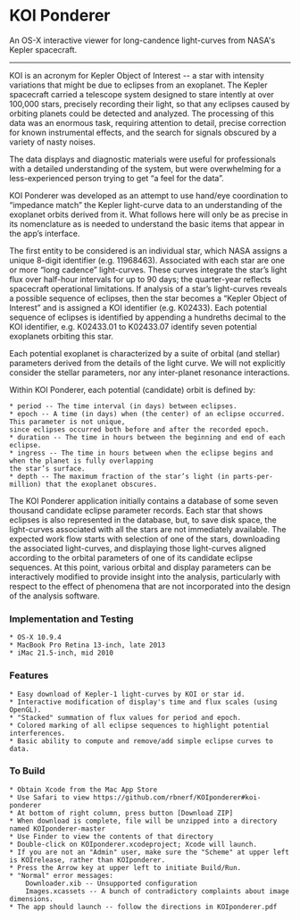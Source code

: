 KOI Ponderer
============
An OS-X interactive viewer for long-candence light-curves from NASA's Kepler spacecraft.
________________________________________________________________________________________
KOI is an acronym for Kepler Object of Interest -- a star with intensity variations that might be due to eclipses from an exoplanet.
The Kepler spacecraft carried a telescope system designed to stare intently at over 100,000 stars, precisely recording their light, so that any eclipses caused by orbiting planets could be detected and analyzed. The processing of this data was an enormous task, requiring attention to detail, precise correction for known instrumental effects, and the search for signals obscured by a variety of nasty noises.

The data displays and diagnostic materials were useful for professionals with a detailed understanding of the system, but were overwhelming for a less-experienced person trying to get “a feel for the data”.

KOI Ponderer was developed as an attempt to use hand/eye coordination to “impedance match” the Kepler light-curve data to an understanding of the exoplanet orbits derived from it.  What follows here will only be as precise in its nomenclature as is needed to understand the basic items that appear in the app’s interface. 

The first entity to be considered is an individual star, which NASA assigns a unique 8-digit identifier (e.g. 11968463).  Associated with each star are one or more “long cadence” light-curves. These curves integrate the star’s light flux over half-hour intervals for up to 90 days; the quarter-year reflects spacecraft operational limitations.  If analysis of a star’s light-curves reveals a possible sequence of eclipses, then the star becomes a “Kepler Object of Interest” and is assigned a KOI identifier (e.g. K02433).  Each potential sequence of eclipses is identified by appending a hundreths decimal to the KOI identifier, e.g. K02433.01 to K02433.07 identify seven potential exoplanets orbiting this star.

Each potential exoplanet is characterized by a suite of orbital (and stellar) parameters derived from the details of the light curve.  We will not explicitly consider the stellar parameters, nor any inter-planet resonance interactions.

Within KOI Ponderer, each potential (candidate) orbit is defined by:

	* period -- The time interval (in days) between eclipses.
	* epoch -- A time (in days) when (the center) of an eclipse occurred.  This parameter is not unique, 
	since eclipses occurred both before and after the recorded epoch.
	* duration -- The time in hours between the beginning and end of each eclipse.
	* ingress -- The time in hours between when the eclipse begins and when the planet is fully overlapping 
	the star’s surface.
	* depth -- The maximum fraction of the star’s light (in parts-per-million) that the exoplanet obscures.

The KOI Ponderer application initially contains a database of some seven thousand candidate eclipse parameter records.  Each star that shows eclipses is also represented in the database, but, to save disk space, the light-curves associated with all the stars are not immediately available.  The expected work flow starts with selection of one of the stars, downloading the associated light-curves, and displaying those light-curves aligned according to the orbital parameters of one of its candidate eclipse sequences.  At this point, various orbital and display parameters can be interactively modified to provide insight into the analysis, particularly with respect to the effect of phenomena that are not incorporated into the design of the analysis software.

### Implementation and Testing
	* OS-X 10.9.4
	* MacBook Pro Retina 13-inch, late 2013
	* iMac 21.5-inch, mid 2010
	
### Features
	* Easy download of Kepler-1 light-curves by KOI or star id.
	* Interactive modification of display's time and flux scales (using OpenGL).
	* "Stacked" summation of flux values for period and epoch.
	* Colored marking of all eclipse sequences to highlight potential interferences.
	* Basic ability to compute and remove/add simple eclipse curves to data.
	
### To Build
	* Obtain Xcode from the Mac App Store
	* Use Safari to view https://github.com/rbnerf/KOIponderer#koi-ponderer
	* At bottom of right column, press button [Download ZIP]
	* When download is complete, file will be unzipped into a directory
	named KOIponderer-master
	* Use Finder to view the contents of that directory
	* Double-click on KOIponderer.xcodeproject; Xcode will launch.
	* If you are not an "Admin" user, make sure the "Scheme" at upper left
	is KOIrelease, rather than KOIponderer.
	* Press the Arrow key at upper left to initiate Build/Run.
	* "Normal" error messages: 
		Downloader.xib -- Unsupported configuration
		Images.xcassets -- A bunch of contradictory complaints about image dimensions.
	* The app should launch -- follow the directions in KOIponderer.pdf

